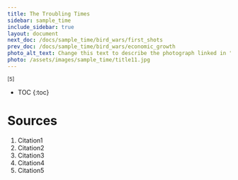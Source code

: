 ```yaml
---
title: The Troubling Times
sidebar: sample_time
include_sidebar: true
layout: document
next_doc: /docs/sample_time/bird_wars/first_shots
prev_doc: /docs/sample_time/bird_wars/economic_growth
photo_alt_text: Change this text to describe the photograph linked in "photo".
photo: /assets/images/sample_time/title11.jpg
---
```


<sup>[5]</sup>

* TOC
{:toc}

# Sources

1. Citation1
2. Citation2
3. Citation3
4. Citation4
5. Citation5
